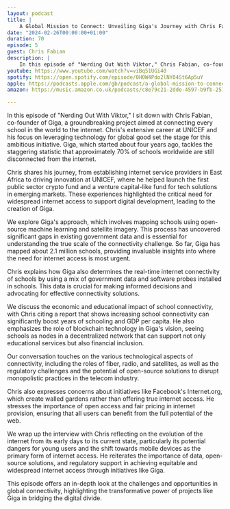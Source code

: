 ```yaml
---
layout: podcast
title: |
    A Global Mission to Connect: Unveiling Giga's Journey with Chris Fabian from Giga
date: "2024-02-26T00:00:00+01:00"
duration: 70
episode: 5
guest: Chris Fabian
description: |
    In this episode of "Nerding Out With Viktor," Chris Fabian, co-founder of Giga, discusses the project's mission to connect every school in the world to the internet, detailing his career at UNICEF, the innovative use of technology and blockchain, the economic and educational impacts of internet connectivity, and the challenges and solutions in providing equitable access through open-source and regulatory support.
youtube: https://www.youtube.com/watch?v=viBq51UGi40
spotify: https://open.spotify.com/episode/0H0W4Pdo2lNY04St6Ap5uY
apple: https://podcasts.apple.com/gb/podcast/a-global-mission-to-connect-unveiling-gigas-journey/id1722663295?i=1000646816735
amazon: https://music.amazon.co.uk/podcasts/c8e79c21-2dde-4597-b9fb-257ecbc2bf29/episodes/e7b11487-97f6-4c29-8a35-2192f3fed2c6/nerding-out-with-viktor-a-global-mission-to-connect-unveiling-giga's-journey-with-chris-fabian-from-giga

---
```


In this episode of "Nerding Out With Viktor," I sit down with Chris Fabian, co-founder of Giga, a groundbreaking project aimed at connecting every school in the world to the internet. Chris's extensive career at UNICEF and his focus on leveraging technology for global good set the stage for this ambitious initiative. Giga, which started about four years ago, tackles the staggering statistic that approximately 70% of schools worldwide are still disconnected from the internet.

Chris shares his journey, from establishing internet service providers in East Africa to driving innovation at UNICEF, where he helped launch the first public sector crypto fund and a venture capital-like fund for tech solutions in emerging markets. These experiences highlighted the critical need for widespread internet access to support digital development, leading to the creation of Giga.

We explore Giga's approach, which involves mapping schools using open-source machine learning and satellite imagery. This process has uncovered significant gaps in existing government data and is essential for understanding the true scale of the connectivity challenge. So far, Giga has mapped about 2.1 million schools, providing invaluable insights into where the need for internet access is most urgent.

Chris explains how Giga also determines the real-time internet connectivity of schools by using a mix of government data and software probes installed in schools. This data is crucial for making informed decisions and advocating for effective connectivity solutions.

We discuss the economic and educational impact of school connectivity, with Chris citing a report that shows increasing school connectivity can significantly boost years of schooling and GDP per capita. He also emphasizes the role of blockchain technology in Giga's vision, seeing schools as nodes in a decentralized network that can support not only educational services but also financial inclusion.

Our conversation touches on the various technological aspects of connectivity, including the roles of fiber, radio, and satellites, as well as the regulatory challenges and the potential of open-source solutions to disrupt monopolistic practices in the telecom industry.

Chris also expresses concerns about initiatives like Facebook's Internet.org, which create walled gardens rather than offering true internet access. He stresses the importance of open access and fair pricing in internet provision, ensuring that all users can benefit from the full potential of the web.

We wrap up the interview with Chris reflecting on the evolution of the internet from its early days to its current state, particularly its potential dangers for young users and the shift towards mobile devices as the primary form of internet access. He reiterates the importance of data, open-source solutions, and regulatory support in achieving equitable and widespread internet access through initiatives like Giga.

This episode offers an in-depth look at the challenges and opportunities in global connectivity, highlighting the transformative power of projects like Giga in bridging the digital divide.
